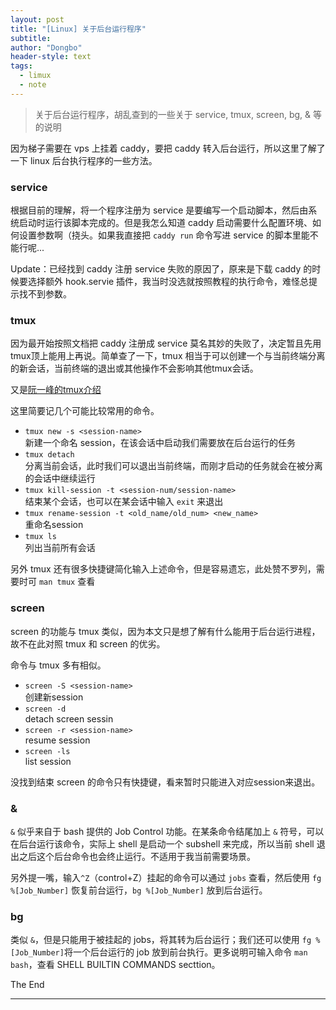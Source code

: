 ```yaml
---
layout: post
title: "[Linux] 关于后台运行程序"
subtitle: 
author: "Dongbo"
header-style: text
tags:
  - limux
  - note
---
```


> 关于后台运行程序，胡乱查到的一些关于 service, tmux, screen, bg, & 等的说明

因为梯子需要在 vps 上挂着 caddy，要把 caddy 转入后台运行，所以这里了解了一下 linux 后台执行程序的一些方法。

### service 

根据目前的理解，将一个程序注册为 service 是要编写一个启动脚本，然后由系统启动时运行该脚本完成的。但是我怎么知道 caddy 启动需要什么配置环境、如何设置参数啊（挠头。如果我直接把 `caddy run` 命令写进 service 的脚本里能不能行呢...

Update：已经找到 caddy 注册 service 失败的原因了，原来是下载 caddy 的时候要选择额外 hook.servie 插件，我当时没选就按照教程的执行命令，难怪总提示找不到参数。


### tmux

因为最开始按照文档把 caddy 注册成 service 莫名其妙的失败了，决定暂且先用tmux顶上能用上再说。简单查了一下，tmux 相当于可以创建一个与当前终端分离的新会话，当前终端的退出或其他操作不会影响其他tmux会话。

又是[阮一峰的tmux介绍][1]

这里简要记几个可能比较常用的命令。 

- `tmux new -s <session-name>`  
  新建一个命名 session，在该会话中启动我们需要放在后台运行的任务
- `tmux detach`  
  分离当前会话，此时我们可以退出当前终端，而刚才启动的任务就会在被分离的会话中继续运行
- `tmux kill-session -t <session-num/session-name>`  
  结束某个会话，也可以在某会话中输入 `exit` 来退出
- `tmux rename-session -t <old_name/old_num> <new_name>`  
  重命名session
- `tmux ls`  
  列出当前所有会话

另外 tmux 还有很多快捷键简化输入上述命令，但是容易遗忘，此处赞不罗列，需要时可 `man tmux` 查看

### screen

screen 的功能与 tmux 类似，因为本文只是想了解有什么能用于后台运行进程，故不在此对照 tmux 和 screen 的优劣。

命令与 tmux 多有相似。

- `screen -S <session-name>`  
  创建新session
- `screen -d`  
  detach screen sessin
- `screen -r <session-name>`  
  resume session
- `screen -ls`  
  list session

没找到结束 screen 的命令只有快捷键，看来暂时只能进入对应session来退出。

### &

`&` 似乎来自于 bash 提供的 Job Control 功能。在某条命令结尾加上 `&` 符号，可以在后台运行该命令，实际上 shell 是启动一个 subshell 来完成，所以当前 shell 退出之后这个后台命令也会终止运行。不适用于我当前需要场景。

另外提一嘴，输入`^Z`（control+Z）挂起的命令可以通过 `jobs` 查看，然后使用 `fg %[Job_Number]` 恢复前台运行，`bg %[Job_Number]` 放到后台运行。

### bg

类似 `&`，但是只能用于被挂起的 jobs，将其转为后台运行；我们还可以使用 `fg %[Job_Number]`将一个后台运行的 job 放到前台执行。更多说明可输入命令 `man bash`，查看 SHELL BUILTIN COMMANDS secttion。

The End

---------------

[1]: http://www.ruanyifeng.com/blog/2019/10/tmux.html

